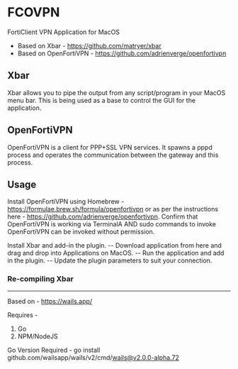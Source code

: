 # FCOVPN
FortiClient VPN Application for MacOS

* Based on Xbar - https://github.com/matryer/xbar
* Based on OpenFortiVPN - https://github.com/adrienverge/openfortivpn

## Xbar
Xbar allows you to pipe the output from any script/program in your MacOS menu bar. This is being used as a base to control the GUI for the application.

## OpenFortiVPN
OpenFortiVPN is a client for PPP+SSL VPN  services. It spawns a pppd process and operates the communication between the gateway and this process.

## Usage
Install OpenFortiVPN using Homebrew - https://formulae.brew.sh/formula/openfortivpn or as per the instructions here - https://github.com/adrienverge/openfortivpn. Confirm that OpenFortiVPN is working via TerminalA AND sudo commands to invoke OpenFortiVPN can be invoked without permission.

Install Xbar and add-in the plugin.
-- Download application from here and drag and drop into Applications on MacOS.
-- Run the application and add in the plugin.
-- Update the plugin parameters to suit your connection.

### Re-compiling Xbar
---------------------
Based on - https://wails.app/

Requires - 
1. Go
2. NPM/NodeJS

Go Version Required - go install github.com/wailsapp/wails/v2/cmd/wails@v2.0.0-alpha.72
